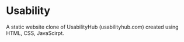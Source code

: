 # Usability
A static website clone of UsabilityHub (usabilityhub.com) created using HTML, CSS, JavaScirpt.
